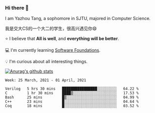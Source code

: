 ### Hi there 👋
I am Yazhou Tang, a sophomore in SJTU, majored in Computer Science.

我是交大CS的一个大二的学生，很高兴遇见你:smile:

:star: I believe that **All is well**, and **everything will be better**.

:computer: I'm currently learning [Software Foundations](https://softwarefoundations.cis.upenn.edu/).

:bulb: I'm curious about all interesting things.

[![Anurag's github stats](https://github-readme-stats.vercel.app/api?username=ADSWT518&count_private=true)](https://github.com/anuraghazra/github-readme-stats)

<!--START_SECTION:waka-->
```text
Week: 25 March, 2021 - 01 April, 2021

Verilog   5 hrs 30 mins   ████████████████░░░░░░░░░   64.22 % 
C         1 hr 30 mins    ████▒░░░░░░░░░░░░░░░░░░░░   17.53 % 
Bash      25 mins         █▒░░░░░░░░░░░░░░░░░░░░░░░   04.99 % 
C++       23 mins         █░░░░░░░░░░░░░░░░░░░░░░░░   04.64 % 
Coq       18 mins         █░░░░░░░░░░░░░░░░░░░░░░░░   03.52 % 
```
<!--END_SECTION:waka-->

<!--
**ADSWT518/ADSWT518** is a ✨ _special_ ✨ repository because its `README.md` (this file) appears on your GitHub profile.

Here are some ideas to get you started:

- 🔭 I’m currently working on ...
- 🌱 I’m currently learning ...
- 👯 I’m looking to collaborate on ...
- 🤔 I’m looking for help with ...
- 💬 Ask me about ...
- 📫 How to reach me: ...
- 😄 Pronouns: ...
- ⚡ Fun fact: ...
-->
